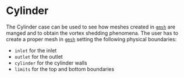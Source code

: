 # Cylinder

The Cylinder case can be used to see how meshes created in  [`gmsh`](https://gmsh.info/) are manged and to obtain the vortex shedding phenomena.
The user has to create a proper mesh in [`gmsh`](https://gmsh.info/) setting the following physical boundaries:
- `inlet` for the inlet
- `outlet` for the outlet
- `cylinder` for the cylinder walls
- `limits` for the top and bottom boundaries

